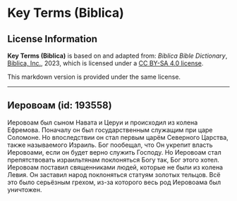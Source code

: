 # Key Terms (Biblica)

## License Information

**Key Terms (Biblica)** is based on and adapted from: _Biblica Bible Dictionary_, [Biblica, Inc.](https://www.biblica.com/), 2023, which is licensed under a [CC BY-SA 4.0 license](https://creativecommons.org/licenses/by-sa/4.0/legalcode.en).

This markdown version is provided under the same license.



--------------------------------

## Иеровоам (id: 193558)

Иеровоам был сыном Навата и Церуи и происходил из колена Ефремова. Поначалу он был государственным служащим при царе Соломоне. Но впоследствии он стал первым царём Северного Царства, также называемого Израиль. Бог пообещал, что Он укрепит власть Иеровоами, если он будет верно служить Господу. Но Иеровоам стал препятствовать израильтянам поклоняться Богу так, Бог этого хотел. Иеровоам поставил священниками людей, которые не были из колена Левия. Он заставил народ поклоняться статуям золотых тельцов. Всё это было серьёзным грехом, из\-за которого весь род Иеровоама был уничтожен.


